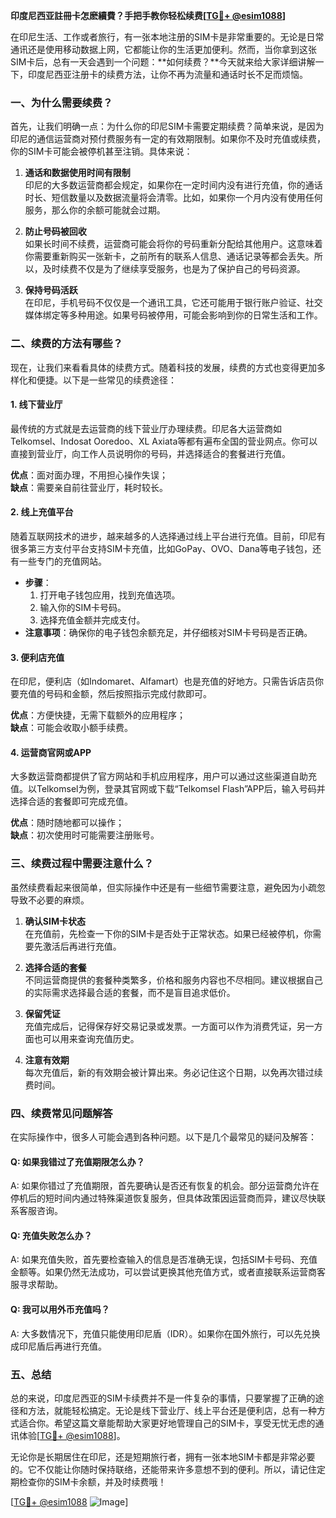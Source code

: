 **印度尼西亚註冊卡怎麽續費？手把手教你轻松续费[[TG💪+ @esim1088](https://t.me/s/esim1088)]**

在印尼生活、工作或者旅行，有一张本地注册的SIM卡是非常重要的。无论是日常通讯还是使用移动数据上网，它都能让你的生活更加便利。然而，当你拿到这张SIM卡后，总有一天会遇到一个问题：**如何续费？**今天就来给大家详细讲解一下，印度尼西亚注册卡的续费方法，让你不再为流量和通话时长不足而烦恼。

### 一、为什么需要续费？

首先，让我们明确一点：为什么你的印尼SIM卡需要定期续费？简单来说，是因为印尼的通信运营商对预付费服务有一定的有效期限制。如果你不及时充值或续费，你的SIM卡可能会被停机甚至注销。具体来说：

1. **通话和数据使用时间有限制**  
   印尼的大多数运营商都会规定，如果你在一定时间内没有进行充值，你的通话时长、短信数量以及数据流量将会清零。比如，如果你一个月内没有使用任何服务，那么你的余额可能就会过期。

2. **防止号码被回收**  
   如果长时间不续费，运营商可能会将你的号码重新分配给其他用户。这意味着你需要重新购买一张新卡，之前所有的联系人信息、通话记录等都会丢失。所以，及时续费不仅是为了继续享受服务，也是为了保护自己的号码资源。

3. **保持号码活跃**  
   在印尼，手机号码不仅仅是一个通讯工具，它还可能用于银行账户验证、社交媒体绑定等多种用途。如果号码被停用，可能会影响到你的日常生活和工作。

### 二、续费的方法有哪些？

现在，让我们来看看具体的续费方式。随着科技的发展，续费的方式也变得更加多样化和便捷。以下是一些常见的续费途径：

#### 1. **线下营业厅**
   最传统的方式就是去运营商的线下营业厅办理续费。印尼各大运营商如Telkomsel、Indosat Ooredoo、XL Axiata等都有遍布全国的营业网点。你可以直接到营业厅，向工作人员说明你的号码，并选择适合的套餐进行充值。

   **优点**：面对面办理，不用担心操作失误；  
   **缺点**：需要亲自前往营业厅，耗时较长。

#### 2. **线上充值平台**
   随着互联网技术的进步，越来越多的人选择通过线上平台进行充值。目前，印尼有很多第三方支付平台支持SIM卡充值，比如GoPay、OVO、Dana等电子钱包，还有一些专门的充值网站。

   - **步骤**：
     1. 打开电子钱包应用，找到充值选项。
     2. 输入你的SIM卡号码。
     3. 选择充值金额并完成支付。
   - **注意事项**：确保你的电子钱包余额充足，并仔细核对SIM卡号码是否正确。

#### 3. **便利店充值**
   在印尼，便利店（如Indomaret、Alfamart）也是充值的好地方。只需告诉店员你要充值的号码和金额，然后按照指示完成付款即可。

   **优点**：方便快捷，无需下载额外的应用程序；  
   **缺点**：可能会收取小额手续费。

#### 4. **运营商官网或APP**
   大多数运营商都提供了官方网站和手机应用程序，用户可以通过这些渠道自助充值。以Telkomsel为例，登录其官网或下载“Telkomsel Flash”APP后，输入号码并选择合适的套餐即可完成充值。

   **优点**：随时随地都可以操作；  
   **缺点**：初次使用时可能需要注册账号。

### 三、续费过程中需要注意什么？

虽然续费看起来很简单，但实际操作中还是有一些细节需要注意，避免因为小疏忽导致不必要的麻烦。

1. **确认SIM卡状态**  
   在充值前，先检查一下你的SIM卡是否处于正常状态。如果已经被停机，你需要先激活后再进行充值。

2. **选择合适的套餐**  
   不同运营商提供的套餐种类繁多，价格和服务内容也不尽相同。建议根据自己的实际需求选择最合适的套餐，而不是盲目追求低价。

3. **保留凭证**  
   充值完成后，记得保存好交易记录或发票。一方面可以作为消费凭证，另一方面也可以用来查询充值历史。

4. **注意有效期**  
   每次充值后，新的有效期会被计算出来。务必记住这个日期，以免再次错过续费时间。

### 四、续费常见问题解答

在实际操作中，很多人可能会遇到各种问题。以下是几个最常见的疑问及解答：

#### Q: 如果我错过了充值期限怎么办？
A: 如果你错过了充值期限，首先要确认是否还有恢复的机会。部分运营商允许在停机后的短时间内通过特殊渠道恢复服务，但具体政策因运营商而异，建议尽快联系客服咨询。

#### Q: 充值失败怎么办？
A: 如果充值失败，首先要检查输入的信息是否准确无误，包括SIM卡号码、充值金额等。如果仍然无法成功，可以尝试更换其他充值方式，或者直接联系运营商客服寻求帮助。

#### Q: 我可以用外币充值吗？
A: 大多数情况下，充值只能使用印尼盾（IDR）。如果你在国外旅行，可以先兑换成印尼盾后再进行充值。

### 五、总结

总的来说，印度尼西亚的SIM卡续费并不是一件复杂的事情，只要掌握了正确的途径和方法，就能轻松搞定。无论是线下营业厅、线上平台还是便利店，总有一种方式适合你。希望这篇文章能帮助大家更好地管理自己的SIM卡，享受无忧无虑的通讯体验[[TG💪+ @esim1088](https://t.me/s/esim1088)]。

无论你是长期居住在印尼，还是短期旅行者，拥有一张本地SIM卡都是非常必要的。它不仅能让你随时保持联络，还能带来许多意想不到的便利。所以，请记住定期检查你的SIM卡余额，并及时续费哦！

[[TG💪+ @esim1088](https://t.me/s/esim1088) ![Image](https://i.postimg.cc/4NQfJmqS/Snipaste-2025-05-13-00-14-12.png)]